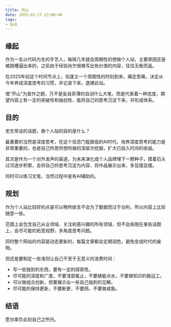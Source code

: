```yaml
---
title: 开山
date: 2025-03-27 23:00:46
tags:
- 站点
---
```


## 缘起

作为一名以代码为生的手艺人，每隔几年就会周期性的想做个人站，主要原因还是被跳槽逼出来的，之前由于经验尚欠很难写出有价值的内容，往往无极而返。

在2025年初这个时间节点上，恰逢又一个周期性的时刻到来，痛定思痛，决定从今年养成深度思考的习惯，并记录下来，遂建此站。

借“开山”为首作之题，万不是妄自菲薄的自诩什么大笔，而是代表着一种态度，期望内容上有一定的突破性和独创性，能将自己的思考沉淀下来，并形成体系。


## 目的

老生常谈的话题，做个人站的目的是什么？

最重要的当然是深度思考，在这个信息门槛极低的AI时代，培养深度思考的能力是非常重要的，也是自己所思所想所做的深层次挖掘，扩大已投入时间的收益。

其次是作为一个对外发声的渠道，为未来演化成个人品牌埋下一颗种子，摸着石头过河逐步积累，会将自己的思考沉淀为内容、将作品展示出来，多显摆显摆。

同时可以练习文笔，当然过程中是有AI辅助的。


## 规划

作为个人站比较好的点是可以畅所欲言不会为了数据而过于功利，所以内容上比较随意一些。

范围上会包含自己从业领域、关注和感兴趣的所有领域，但不会局限在某些话题上，会尽可能的拓宽视野，多角度思考问题。

同时整个网站的内容是动态更新的，每篇文章都会定期润色，避免变成时代的废物。

但还是要制定一些准则让自己不至于无意义的浪费时间：

- 写一些独到的东西，要有一定的探索性。
- 尽可能的深度和广度，不要浅尝辄止，不要蜻蜓点水，不要做知识的搬运工。
- 可以做组合创新，但要展示出一些自己独到的见解。
- 尽可能的保持更新，不要断更，不要鸽，不要做咸鱼。


## 结语

愿勿辜负此刻自己之所托。
